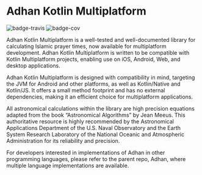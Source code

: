 # Adhan Kotlin Multiplatform
![badge-travis](URL-to-Travis-badge) ![badge-cov](URL-to-Coverage-badge)

Adhan Kotlin Multiplatform is a well-tested and well-documented library for calculating Islamic prayer times, now available for multiplatform development. Adhan Kotlin Multiplatform is written to be compatible with Kotlin Multiplatform projects, enabling use on iOS, Android, Web, and desktop applications.

Adhan Kotlin Multiplatform is designed with compatibility in mind, targeting the JVM for Android and other platforms, as well as Kotlin/Native and Kotlin/JS. It offers a small method footprint and has no external dependencies, making it an efficient choice for multiplatform applications.

All astronomical calculations within the library are high precision equations adapted from the book “Astronomical Algorithms” by Jean Meeus. This authoritative resource is highly recommended by the Astronomical Applications Department of the U.S. Naval Observatory and the Earth System Research Laboratory of the National Oceanic and Atmospheric Administration for its reliability and precision.

For developers interested in implementations of Adhan in other programming languages, please refer to the parent repo, Adhan, where multiple language implementations are available.
